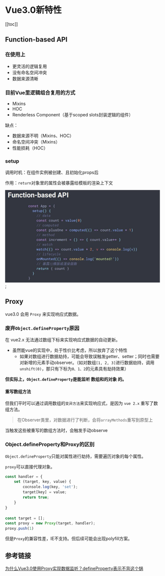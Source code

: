 # Vue3.0新特性

[[toc]]

## Function-based API
### 在使用上
 - 更灵活的逻辑复用
 - 没有命名空间冲突
 - 数据来源清晰

### 目前Vue里逻辑组合复用的方式
 - Mixins
 - HOC
 - Renderless Component（基于scoped slots封装逻辑的组件）

缺点：
 - 数据来源不明（Mixins、HOC）
 - 命名空间冲突（Mixins）
 - 性能损耗（HOC）

### setup
调用时机：在组件实例被创建、且初始化props后

作用：`return`对象里的属性会被暴露给模板的渲染上下文

![alt](./img/img-1.png);


## Proxy
vue3.0 会用 `Proxy` 来实现响应式数据。

### 废弃`Object.defineProperty`原因
在 vue2.x 无法通过数组下标来实现响应式数据的自动更新。
 - 虽然能vue的实现中，处于性价比考虑，所以放弃了这个特性
    - 如果对数组进行数据劫持，可能会导致误触发getter、setter；同时也需要对新增的元素手动observer。（如对数组`[1, 2, 3]`进行数据劫持，调用`unshift(0)`，那只有下标为`0、1、2`的元素具有劫持效果）

**但实际上，`Object.defineProperty`是能监听 数组和的对象 的。**

#### 重写数组方法
但我们平时可以通过调用数组的`变异方法`来实现响应式，是因为 `vue 2.x` 重写了数组方法。

> 在Observer类里，对数据进行了判断，会将`arrayMethods`重写到原型上

当触发这些被重写的数组方法时，会触发手动observe


### Object.defineProperty和Proxy的区别
`Object.defineProperty`只能对属性进行劫持，需要遍历对象的每个属性。

`proxy`可以直接代理对象。

```js
const handler = {
    set (target, key, value) {
        cocnsole.log(key, 'set');
        target[key] = value;
        return true;
    }
}

const target = [];
const proxy = new Proxy(target, handler);
proxy.push(1)
```

但是`Proxy`的兼容性差，IE不支持。但后续可能会出现polyfill方案。

## 参考链接
[为什么Vue3.0使用Proxy实现数据监听？defineProperty表示不背这个锅](https://juejin.im/post/5da29a87518825094e37301c)